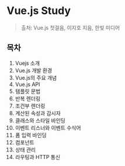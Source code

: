 # Vue.js Study

> 출처: Vue.js 첫걸음, 이지호 지음, 한빛 미디어

## 목차

1. Vuejs 소개
2. Vue.js 개발 환경
3. Vue.js의 주요 개념
4. Vue.js API
5. 템플릿 문법
6. 반복 렌더링
7. 조건부 렌더링
8. 계산된 속성과 감시자
9. 클래스와 스타일 바인딩
10. 이벤트 리스너와 이벤트 수식어
11. 폼 입력 바인딩
12. 컴포넌트
13. 상태 관리
14. 라우팅과 HTTP 통신

